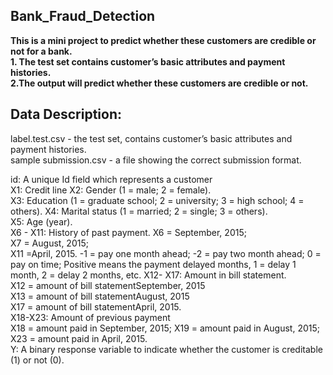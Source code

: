 ## Bank_Fraud_Detection
**This is a mini project to predict whether these customers are credible or not for a bank.**  
**1. The test set contains customer’s basic attributes and payment histories.  
2.The output will predict whether these customers are credible or not.**  

## Data Description:  
label.test.csv - the test set, contains customer’s basic attributes and payment histories.  
sample submission.csv - a file showing the correct submission format. 

id: A unique Id field which represents a customer  
X1: Credit line
X2: Gender (1 = male; 2 = female).  
X3: Education (1 = graduate school; 2 = university; 3 = high school; 4 = others). 
X4: Marital status (1 = married; 2 = single; 3 = others).  
X5: Age (year).  
X6 - X11: History of past payment. X6 = September, 2015;  
X7 = August, 2015;  
X11 =April, 2015. -1 = pay one month ahead; -2 = pay two month ahead; 0 = pay on time; Positive means the payment delayed months, 1 = delay 1 month, 2 = delay 2 months, etc.
X12- X17: Amount in bill statement.  
X12 = amount of bill statementSeptember, 2015  
X13 = amount of bill statementAugust, 2015  
X17 = amount of bill statementApril, 2015.   
X18-X23: Amount of previous payment  
X18 = amount paid in September, 2015;
X19 = amount paid in August, 2015; 
X23 = amount paid in April, 2015.  
Y: A binary response variable to indicate whether the customer is creditable (1) or not (0).  
